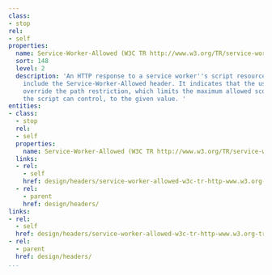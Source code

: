 ```yaml
---
class:
- stop
rel:
- self
properties:
  name: Service-Worker-Allowed (W3C TR http://www.w3.org/TR/service-workers-1)
  sort: 148
  level: 2
  description: 'An HTTP response to a service worker''s script resource request can
    include the Service-Worker-Allowed header. It indicates that the user agent will
    override the path restriction, which limits the maximum allowed scope url that
    the script can control, to the given value. '
entities:
- class:
  - stop
  rel:
  - self
  properties:
    name: Service-Worker-Allowed (W3C TR http://www.w3.org/TR/service-workers-1)
  links:
  - rel:
    - self
    href: design/headers/service-worker-allowed-w3c-tr-http-www.w3.org-tr-service-workers-1.md
  - rel:
    - parent
    href: design/headers/
links:
- rel:
  - self
  href: design/headers/service-worker-allowed-w3c-tr-http-www.w3.org-tr-service-workers-1.md
- rel:
  - parent
  href: design/headers/
...
```

